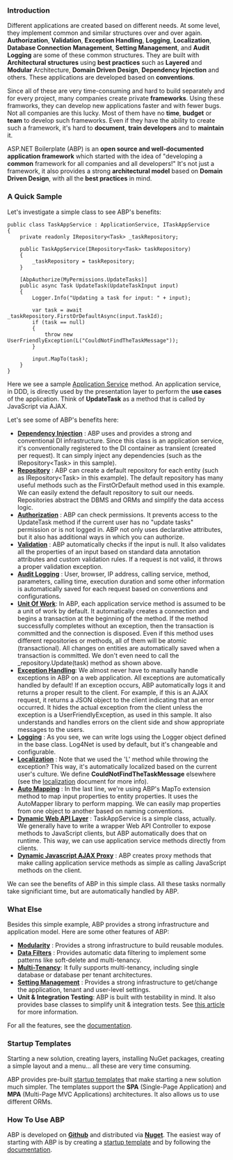 ### Introduction

Different applications are created based on different needs. At some level,
they implement common and similar structures over and over again. 
**Authorization**, **Validation**, **Exception Handling**,
**Logging**, **Localization**, **Database Connection Management**,
**Setting Management**, and **Audit Logging** are some of
these common structures. They are built with **Architectural structures**
using **best practices** such as **Layered** and **Modular**
Architecture, **Domain Driven Design**, **Dependency Injection** and others. 
These applications are developed based on **conventions**.

Since all of these are very time-consuming and hard to build separately
and for every project, many companies create private **frameworks**. Using
these framworks, they can develop new applications faster and with fewer bugs. 
Not all companies are this lucky. Most of them have no
**time**, **budget** or **team** to develop such frameworks. Even if they
have the ability to create such a framework, it's hard to **document**,
**train developers** and to **maintain** it.

ASP.NET Boilerplate (ABP) is an **open source and well-documented application framework** 
which started with the idea of "developing a **common**
framework for all companies and all developers!" It's not just a
framework, it also provides a strong **architectural model** based on
**Domain Driven Design**, with all the **best practices** in mind.

### A Quick Sample

Let's investigate a simple class to see ABP's benefits:

    public class TaskAppService : ApplicationService, ITaskAppService
    {
        private readonly IRepository<Task> _taskRepository;

        public TaskAppService(IRepository<Task> taskRepository)
        {
            _taskRepository = taskRepository;
        }

        [AbpAuthorize(MyPermissions.UpdateTasks)]
        public async Task UpdateTask(UpdateTaskInput input)
        {
            Logger.Info("Updating a task for input: " + input);

            var task = await _taskRepository.FirstOrDefaultAsync(input.TaskId);
            if (task == null)
            {
                throw new UserFriendlyException(L("CouldNotFindTheTaskMessage"));
            }

            input.MapTo(task);
        }
    }

Here we see a sample [Application
Service](/Pages/Documents/Application-Services) method. An application
service, in DDD, is directly used by the presentation layer to perform the **use
cases** of the application. Think of **UpdateTask** as a method that is
called by JavaScript via AJAX. 

Let's see some of ABP's benefits here:

-   **[Dependency Injection](/Pages/Documents/Dependency-Injection)** :
    ABP uses and provides a strong and conventional DI infrastructure.
    Since this class is an application service, it's conventionally
    registered to the DI container as transient (created per request). It
    can simply inject any dependencies (such as the IRepository&lt;Task&gt; in
    this sample).
-   **[Repository](/Pages/Documents/Repositories)** : ABP can create a
    default repository for each entity (such as IRepository&lt;Task&gt; in
    this example). The default repository has many useful methods such as the
    FirstOrDefault method used in this example. We can easily extend the default
    repository to suit our needs. Repositories abstract the DBMS and ORMs and
    simplify the data access logic.
-   **[Authorization](/Pages/Documents/Authorization)** : ABP can check
    permissions. It prevents access to the UpdateTask method if the current user
    has no "update tasks" permission or is not logged in. ABP not only uses declarative 
    attributes, but it also has additional ways in which you can authorize.
-   **[Validation](/Pages/Documents/Validating-Data-Transfer-Objects)**
    : ABP automatically checks if the input is null. It also validates all
    the properties of an input based on standard data annotation attributes
    and custom validation rules. If a request is not valid, it throws a
    proper validation exception.
-   **[Audit Logging](/Pages/Documents/Audit-Logging)** : User, browser,
    IP address, calling service, method, parameters, calling time,
    execution duration and some other information is automatically
    saved for each request based on conventions and configurations.
-   [**Unit Of Work**](/Pages/Documents/Unit-Of-Work): In ABP, each
    application service method is assumed to be a unit of work by default.
    It automatically creates a connection and begins a transaction at
    the beginning of the method. If the method successfully completes
    without an exception, then the transaction is committed and the connection
    is disposed. Even if this method uses different repositories or
    methods, all of them will be atomic (transactional). All changes
    on entities are automatically saved when a transaction is committed.
    We don't even need to call the \_repository.Update(task) method as
    shown above.
-   [**Exception Handling**](/Pages/Documents/Handling-Exceptions): We
    almost never have to manually handle exceptions in ABP on a web application. 
    All exceptions are automatically handled by default! If an exception
    occurs, ABP automatically logs it and returns a proper result to the
    client. For example, if this is an AJAX request, it returns a
    JSON object to the client indicating that an error occurred. It hides the actual
    exception from the client unless the exception is a
    UserFriendlyException, as used in this sample. It also understands
    and handles errors on the client side and show appropriate messages to the
    users.
-   **[Logging](/Pages/Documents/Logging)** : As you see, we can write
    logs using the Logger object defined in the base class. Log4Net is used
    by default, but it's changeable and configurable.
-   **[Localization](/Pages/Documents/Localization)** : Note that we
    used the 'L' method while throwing the exception? This way, it's automatically
    localized based on the current user's culture. We define
    **CouldNotFindTheTaskMessage** elsewhere (see the
    [localization](/Pages/Documents/Localization) document for more info).
-   **[Auto Mapping](/Pages/Documents/Data-Transfer-Objects)** : In the
    last line, we're using ABP's MapTo extension method to map input
    properties to entity properties. It uses the AutoMapper library to
    perform mapping. We can easily map properties from one object
    to another based on naming conventions.
-   **[Dynamic Web API Layer](/Pages/Documents/Dynamic-Web-API)** :
    TaskAppService is a simple class, actually. We generally have to write a wrapper Web API
    Controller to expose methods to JavaScript clients, but ABP
    automatically does that on runtime. This way, we can use application
    service methods directly from clients.
-   **[Dynamic Javascript AJAX
    Proxy](/Pages/Documents/Dynamic-Web-API#dynamic-javascript-proxies)** : ABP
    creates proxy methods that make calling application
    service methods as simple as calling JavaScript methods on the
    client.

We can see the benefits of ABP in this simple class. All these tasks
normally take significiant time, but are automatically handled
by ABP.

### What Else

Besides this simple example, ABP provides a strong infrastructure and
application model. Here are some other features of ABP:

-   **[Modularity](/Pages/Documents/Module-System)** : Provides a strong
    infrastructure to build reusable modules.
-   **[Data Filters](/Pages/Documents/Data-Filters)** : Provides
    automatic data filtering to implement some patterns like soft-delete
    and multi-tenancy.
-   **[Multi-Tenancy](Multi-Tenancy.md)**: It fully supports
    multi-tenancy, including single database or database per tenant
    architectures.
-   **[Setting Management](/Pages/Documents/Setting-Management)** :
    Provides a strong infrastructure to get/change the application, tenant
    and user-level settings.
-   **Unit & Integration Testing**: ABP is built with testability in mind. It also
    provides base classes to simplify unit & integration tests. See
    [this article](http://www.codeproject.com/Articles/871786/Unit-testing-in-Csharp-using-xUnit-Entity-Framewor)
    for more information.

For all the features, see the [documentation](/Pages/Documents).

### Startup Templates

Starting a new solution, creating layers, installing NuGet packages,
creating a simple layout and a menu... all these are very time consuming.

ABP provides pre-built [startup
templates](http://www.aspnetboilerplate.com/Templates) that make
starting a new solution much simpler. The templates support the **SPA**
(Single-Page Application) and **MPA** (Multi-Page MVC Applications)
architectures. It also allows us to use different ORMs.

### How To Use ABP

ABP is developed on **[Github](https://github.com/aspnetboilerplate)**
and distributed via **[Nuget](/Pages/Documents/Nuget-Packages)**.
The easiest way of starting with ABP is by creating a [startup
template](http://www.aspnetboilerplate.com/Templates) and by following the
[documentation](/Pages/Documents).
